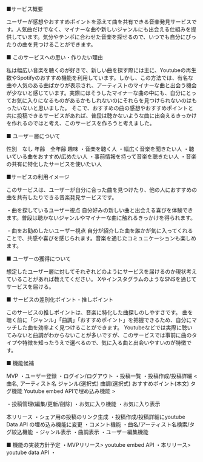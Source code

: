 ■サービス概要

ユーザーが感想やおすすめポイントを添えて曲を共有できる音楽発見サービスです。人気曲だけでなく、マイナーな曲や新しいジャンルにも出会える仕組みを提供しています。気分やテンポに合わせた音楽を探せるので、いつでも自分にぴったりの曲を見つけることができます。

■ このサービスへの思い・作りたい理由

私は幅広い音楽を聴くのが好きで、新しい曲を探す際には主に、Youtubeの再生数やSpotifyのおすすめ機能を利用しています。しかし、この方法では、有名な曲や人気のある曲ばかりが表示され、アーティストのマイナーな曲と出会う機会が少ないと感じています。実際にはそうしたマイナーな曲の中にも、自分にとってお気に入りになるものがあるかもしれないのにそれらを見つけられないのはもったいないと思いました。
そこで、おすすめの曲の感想やおすすめポイントと共に投稿できるサービスがあれば、普段は聴かないような曲に出会えるきっかけを作れるのではと考え、このサービスを作ろうと考えました。

■ ユーザー層について

性別　なし
年齢　全年齢
趣味
・音楽を聴く人
・幅広く音楽を聞きたい人
・聴いている曲をおすすめ/広めたい人
・事前情報を持って音楽を聴きたい人
・音楽の共有に特化したサービスを使いたい人

■サービスの利用イメージ

このサービスは、ユーザーが自分に合った曲を見つけたり、他の人におすすめの曲を共有したりできる音楽発見サービスです。

・曲を探しているユーザー視点
自分好みの新しい曲と出会える喜びを体験できます。普段は聴かないジャンルやマイナーな曲に触れるきっかけを得られます。

・曲をお勧めしたいユーザー視点
自分が紹介した曲を誰かが気に入ってくれることで、共感や喜びを感じられます。音楽を通じたコミュニケーションも楽しめます。

■ ユーザーの獲得について

想定したユーザー層に対してそれぞれどのようにサービスを届けるのか現状考えていることがあれば教えてください。
XやインスタグラムのようなSNSを通じてサービスを届ける。

■ サービスの差別化ポイント・推しポイント

このサービスの推しポイントは、音楽に特化した曲探しのしやすさです。
曲を聴く前に「ジャンル」「曲調」「おすすめポイント」を把握できるため、自分にマッチした曲を効率よく見つけることができます。
Youtubeなどでは実際に聴いてみないと曲調がわからないことが多いですが、このサービスでは事前に曲のタイプや特徴を知ったうえで選べるので、気に入る曲と出会いやすいのが特徴です。

■ 機能候補

MVP
・ユーザー登録
・ログイン/ログアウト
・投稿一覧
・投稿作成/投稿詳細
  < 曲名,
  アーティスト名
  ジャンル(選択式)
  曲調(選択式)
  おすすめポイント(本文)
  タグ機能
  Youtube embed APIで埋め込み機能 >

・投稿管理(編集/更新/削除)
・お気に入り機能
・お気に入り表示

本リリース
・シェア用の投稿のリンク生成
・投稿作成/投稿詳細にyoutube Data API の埋め込み機能に変更
・コメント機能
・曲名/アーティスト名検索/タグ絞込機能
・ジャンル表示
・曲調表示
・ユーザー編集機能

■ 機能の実装方針予定
・MVPリリース> youtube embed API
・本リリース> youtube data API
・

